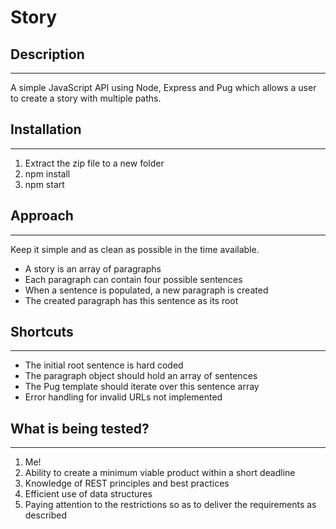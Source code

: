 # Story

## Description
____________________________________________________________________
A simple JavaScript API using Node, Express and Pug which allows a 
user to create a story with multiple paths.

## Installation
____________________________________________________________________
 <ol>
 <li> Extract the zip file to a new folder </li>
 <li> npm install</li>
 <li> npm start</li>
</ol>

## Approach
____________________________________________________________________
Keep it simple and as clean as possible in the time available.
<ul>
<li>A story is an array of paragraphs</li>
<li>Each paragraph can contain four possible sentences</li>
<li>When a sentence is populated, a new paragraph is created </li>
<li>The created paragraph has this sentence as its root</li>
</ul>


## Shortcuts
____________________________________________________________________
<ul>
<li>The initial root sentence is hard coded</li>
<li>The paragraph object should hold an array of sentences</li>
<li>The Pug template should iterate over this sentence array</li>
<li>Error handling for invalid URLs not implemented</li>
</ul>


## What is being tested?
____________________________________________________________________
<ol>
<li>Me!</li>
<li>Ability to create a minimum viable product within a short deadline</li>
<li>Knowledge of REST principles and best practices</li>
<li>Efficient use of data structures</li>
<li>Paying attention to the restrictions so as to deliver the requirements as described</li>
</ol>
